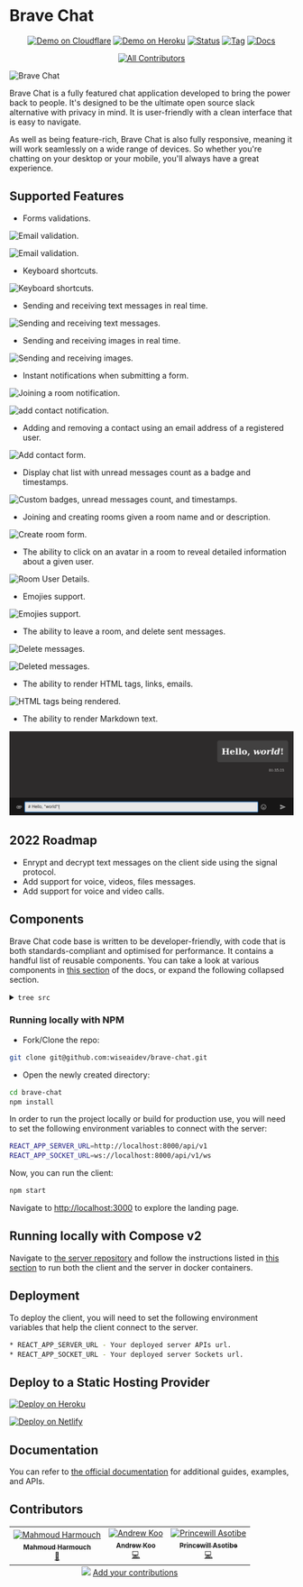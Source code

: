 # Brave Chat

<div align="center">

[![Demo on Cloudflare](https://badgen.net/badge/icon/cloudflare/green?icon=telegram&label=brave-chat)](https://brave-chat-client.pages.dev/landing)
[![Demo on Heroku](https://badgen.net/badge/icon/heroku?icon=telegram&label=brave-chat)](https://brave-chat-demo.herokuapp.com/)
[![Status](https://badgen.net/uptime-robot/status/m780862024-50db2c44c703e5c68d6b1ebb)](https://brave-chat-demo.herokuapp.com/)
[![Tag](https://badgen.net/github/tag/brave-chat/brave-chat)](https://github.com/brave-chat/brave-chat/releases/tag/v0.3.0)
[![Docs](https://badgen.net/badge/icon/docs?icon=wiki&label)](https://docs.brave-chat.wiseai.dev)

</div>

<div align="center">

<!-- ALL-CONTRIBUTORS-BADGE:START - Do not remove or modify this section -->
[![All Contributors](https://img.shields.io/badge/all_contributors-3-blue.svg?style=flat)](#contributors-)
<!-- ALL-CONTRIBUTORS-BADGE:END -->

</div>

![Brave Chat](./docs/static/images/banner.PNG "Brave Chat")

Brave Chat is a fully featured chat application developed to bring the power back to people. It's designed to be the ultimate open source slack alternative with privacy in mind. It is user-friendly with a clean interface that is easy to navigate.

As well as being feature-rich, Brave Chat is also fully responsive, meaning it will work seamlessly on a wide range of devices. So whether you're chatting on your desktop or your mobile, you'll always have a great experience.

## Supported Features

- Forms validations.

![Email validation.](./docs/static/images/input-validation.png)

![Email validation.](./docs/static/images/password-validation.png)

- Keyboard shortcuts.

![Keyboard shortcuts.](./docs/static/images/keyboard-shortcuts.png)

- Sending and receiving text messages in real time.

![Sending and receiving text messages.](./docs/static/images/snd-rcv-text.gif)

- Sending and receiving images in real time.

![Sending and receiving images.](./docs/static/images/snd-rcv-img.gif)

- Instant notifications when submitting a form.

![Joining a room notification.](./docs/static/images/join-room-notification.png)

![add contact notification.](./docs/static/images/add-contact-notification.png)

- Adding and removing a contact using an email address of a registered user.

![Add contact form.](./docs/static/images/add-contact-form.png)

- Display chat list with unread messages count as a badge and timestamps.

![Custom badges, unread messages count, and timestamps.](./docs/static/images/custom-badges.png)

- Joining and creating rooms given a room name and or description.

![Create room form.](./docs/static/images/create-room.png)

- The ability to click on an avatar in a room to reveal detailed information about a given user.

![Room User Details.](./docs/static/images/room-user-details.png)

- Emojies support.

![Emojies support.](./docs/static/images/emojies.png)

- The ability to leave a room, and delete sent messages.

![Delete messages.](./docs/static/images/delete-messages.png)

![Deleted messages.](./docs/static/images/deleted-messages.png)

- The ability to render HTML tags, links, emails.

![HTML tags being rendered.](./docs/static/images/bold-italic.png)

- The ability to render Markdown text.

![HTML tags being rendered.](./docs/static/images/render-markdown.png)

## 2022 Roadmap

- Enrypt and decrypt text messages on the client side using the signal protocol.
- Add support for voice, videos, files messages.
- Add support for voice and video calls.

## Components

Brave Chat code base is written to be developer-friendly, with code that is both standards-compliant and optimised for performance. It contains a handful list of reusable components. You can take a look at various components in [this section](https://chat-docs.wiseai.dev/folder-structure) of the docs, or expand the following collapsed section.

<details>
<summary><code>tree src</code></summary>

```sh
├── 📂 src
│
│   │
│   ├── 📂 components
│   │
│   │   ├──  📂 AddContact
│   │   │
│   │   │    ├── 📄 index.js
│   │   │    └── 📄 style.css
│   │   │
│   │   ├──  📂 AddRoom
│   │   │
│   │   │    ├── 📄 index.js
│   │   │    └── 📄 style.css
│   │   │
│   │   ├──  📂 AppTextInput
│   │   │ 
│   │   │    └── 📄 index.js
│   │   │
│   │   ├──  📂 ChatContainer
│   │   │
│   │   │    └── 📄 index.js
│   │   │
│   │   ├──  📂 ChatFooter
│   │   │
│   │   │    ├── 📄 index.js
│   │   │    └── 📄 style.css
│   │   │
│   │   ├──  📂 ContentHeader
│   │   │
│   │   │    └── 📄 index.js
│   │   │
│   │   ├──  📂 ContentLoader
│   │   │
│   │   │    └── 📄 index.js
│   │   │
│   │   ├──  📂 Conversation
│   │   │
│   │   │    ├── 📄 index.js
│   │   │    │
│   │   │    ├── 📂 ReceivedMessageCell
│   │   │    │
│   │   │    │   ├── 📄 index.js
│   │   │    │   └── 📄 TypingMessage.js
│   │   │    │
│   │   │    ├── 📂  SentMessageCell
│   │   │    │
│   │   │    │   └── 📄 index.js
│   │   │    │
│   │   │    └── 📄 style.css
│   │   │
│   │   ├──  📂 CustomAlert
│   │   │
│   │   │    ├── 📄 index.js
│   │   │    └── 📄 style.css
│   │   │
│   │   ├──  📂 CustomAvatar
│   │   │
│   │   │    ├── 📄 index.js
│   │   │    └── 📄 style.css
│   │   │
│   │   ├──  📂 CustomCarousel
│   │   │
│   │   │    ├── 📄 index.js
│   │   │    └── 📄 style.css
│   │   │
│   │   ├──  📂 CustomImage
│   │   │
│   │   │    └── 📄 index.js
│   │   │
│   │   ├──  📂 CustomList
│   │   │
│   │   │    ├── 📄 index.js
│   │   │    ├── 📄 ListEmptyResult.js
│   │   │    ├── 📄 ListFooter.js
│   │   │    ├── 📄 ListView.js
│   │   │    └── 📄 style.css
│   │   │
│   │   ├──  📂 CustomPassword
│   │   │
│   │   │    ├── 📄 index.js
│   │   │    └── 📄 style.css
│   │   │
│   │   ├──  📂 CustomTextInput
│   │   │
│   │   │    └── 📄 index.js
│   │   │
│   │   ├──  📂 DropdownMenu
│   │   │
│   │   │    └── 📄 index.js
│   │   │
│   │   ├──  📂 EditInfo
│   │   │
│   │   │    ├── 📄 index.js
│   │   │    └── 📄 style.css
│   │   │
│   │   ├──  📂 EmojiPicker
│   │   │
│   │   │    └── 📄 index.js
│   │   │
│   │   ├──  📂 GridContainer
│   │   │
│   │   │    └── 📄 index.js
│   │   │
│   │   ├──  📂 Helper
│   │   │
│   │   │    └── 📄 index.js
│   │   │
│   │   ├──  📂 MediaViewer
│   │   │
│   │   │    ├── 📄 index.js
│   │   │    └── 📄 style.css
│   │   │
│   │   ├──  📂 PageLoader
│   │   │
│   │   │    ├── 📄 index.js
│   │   │    └── 📄 style.css
│   │   │
│   │   ├──  📂 RoomContentHeader
│   │   │
│   │   │    └── 📄 index.js
│   │   │
│   │   ├──  📂 RoomConversation
│   │   │
│   │   │    ├── 📄 index.js
│   │   │    │
│   │   │    ├── 📂 ReceivedMessageCell
│   │   │    │
│   │   │    │   ├── 📄 index.js
│   │   │    │   └── 📄 TypingMessage.js
│   │   │    │ 
│   │   │    ├── 📂 SentMessageCell
│   │   │    │  
│   │   │    │   └── 📄 index.js
│   │   │    │
│   │   │    └── 📄 style.css
│   │   │
│   │   ├──  📂 Sidebar
│   │   │
│   │   │    ├── 📂 ChatUserCell
│   │   │    │
│   │   │    │   └── 📄 index.js
│   │   │    │
│   │   │    ├── 📂 ChatUserList
│   │   │    │ 
│   │   │    │   └── 📄 index.js
│   │   │    │
│   │   │    ├── 📂 ContactCell
│   │   │    │ 
│   │   │    │   └── 📄 index.js
│   │   │    │ 
│   │   │    ├── 📂 ContactList
│   │   │    │ 
│   │   │    │   └── 📄 index.js
│   │   │    │  
│   │   │    ├── index.js
│   │   │    │ 
│   │   │    ├── 📂 NoRecordFound
│   │   │    │ 
│   │   │    │   ├── 📄 index.js
│   │   │    │   └── 📄 style.css
│   │   │    │ 
│   │   │    ├── 📂 ProfileDetail
│   │   │    │ 
│   │   │    │   └── 📄 index.js
│   │   │    │    
│   │   │    ├── 📂 RoomCell
│   │   │    │ 
│   │   │    │   └── 📄 index.js
│   │   │    ├── 📂 RoomList
│   │   │    │ 
│   │   │    │   └── 📄 index.js
│   │   │    │ 
│   │   │    ├── 📂 SidebarHeader
│   │   │    │  
│   │   │    │   └── 📄 index.js
│   │   │    │  
│   │   │    ├── 📄 style.css
│   │   │    │ 
│   │   │    └── 📂 UserStatus
│   │   │ 
│   │   │        └── 📄 index.js
│   │   │ 
│   │   ├── 📂 SignIn
│   │   │ 
│   │   │   ├── 📄 index.js
│   │   │   └── 📄 style.css
│   │   │ 
│   │   ├── 📂 SignUp
│   │   │ 
│   │   │   └── 📄 index.js
│   │   │ 
│   │   ├── 📄 style.css
```

</details>

### Running locally with NPM

- Fork/Clone the repo:

```sh
git clone git@github.com:wiseaidev/brave-chat.git
```

- Open the newly created directory:

```sh
cd brave-chat
npm install
```

In order to run the project locally or build for production use, you will need to set the following environment variables to connect with the server: 

```sh
REACT_APP_SERVER_URL=http://localhost:8000/api/v1
REACT_APP_SOCKET_URL=ws://localhost:8000/api/v1/ws
```

Now, you can run the client:

```sh
npm start
```

Navigate to [http://localhost:3000](http://localhost:3000) to explore the landing page.

## Running locally with Compose v2

Navigate to [the server repository](https://github.com/brave-chat/brave-chat-server) and follow the instructions listed in [this section](https://github.com/brave-chat/brave-chat-server#running-locally-with-compose-v2) to run both the client and the server in docker containers.

## Deployment

To deploy the client, you will need to set the following environment variables that help the client connect to the server.

```sh
* REACT_APP_SERVER_URL - Your deployed server APIs url.
* REACT_APP_SOCKET_URL - Your deployed server Sockets url.
```

## **Deploy to a Static Hosting Provider**

[![Deploy on Heroku](https://www.herokucdn.com/deploy/button.svg)](https://heroku.com/deploy?template=https://github.com/brave-chat/brave-chat)

[![Deploy on Netlify](https://www.netlify.com/img/deploy/button.svg)](https://app.netlify.com/start/deploy?repository=https://github.com/brave-chat/brave-chat)


## Documentation

You can refer to [the official documentation](https://docs.brave-chat.wiseai.dev) for additional guides, examples, and APIs.

## Contributors

<!-- ALL-CONTRIBUTORS-LIST:START - Do not remove or modify this section -->
<!-- prettier-ignore-start -->
<!-- markdownlint-disable -->
<table>
  <tbody>
    <tr>
      <td align="center"><a href="https://github.com/wiseaidev"><img src="https://avatars.githubusercontent.com/u/62179149?v=4?s=100" width="100px;" alt="Mahmoud Harmouch"/><br /><sub><b>Mahmoud Harmouch</b></sub></a><br /><a href="#maintenance-wiseaidev" title="Maintenance">🚧</a></td>
      <td align="center"><a href="https://www.linkedin.com/in/andrewkykoo/"><img src="https://avatars.githubusercontent.com/u/47183818?v=4?s=100" width="100px;" alt="Andrew Koo "/><br /><sub><b>Andrew Koo </b></sub></a><br /><a href="https://github.com/brave-chat/brave-chat/commits?author=andrewkykoo" title="Code">💻</a></td>
      <td align="center"><a href="http://linkedin.com/in/princewill-asotibe-b31036204/"><img src="https://avatars.githubusercontent.com/u/100746581?v=4?s=100" width="100px;" alt="Princewill Asotibe"/><br /><sub><b>Princewill Asotibe</b></sub></a><br /><a href="https://github.com/brave-chat/brave-chat/commits?author=MaverickDe" title="Code">💻</a></td>
    </tr>
  </tbody>
  <tfoot>
    <tr>
      <td align="center" size="13px" colspan="7">
        <img src="https://raw.githubusercontent.com/all-contributors/all-contributors-cli/1b8533af435da9854653492b1327a23a4dbd0a10/assets/logo-small.svg">
          <a href="https://all-contributors.js.org/docs/en/bot/usage">Add your contributions</a>
        </img>
      </td>
    </tr>
  </tfoot>
</table>

<!-- markdownlint-restore -->
<!-- prettier-ignore-end -->

<!-- ALL-CONTRIBUTORS-LIST:END -->